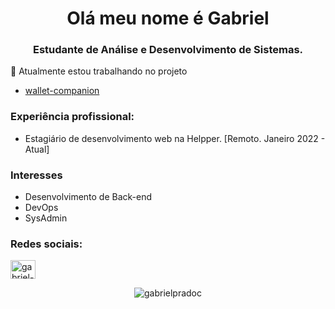 <!--
**GabrielPradoC/GabrielPradoC** is a ✨ _special_ ✨ repository because its `README.md` (this file) appears on your GitHub profile.

Here are some ideas to get you started:

- 🔭 I’m currently working on ...
- 🌱 I’m currently learning ...
- 👯 I’m looking to collaborate on ...
- 🤔 I’m looking for help with ...
- 💬 Ask me about ...
- 📫 How to reach me: ...
- 😄 Pronouns: ...
- ⚡ Fun fact: ...
-->
<h1 align="center">Olá meu nome é Gabriel</h1>
<h3 align="center">Estudante de Análise e Desenvolvimento de Sistemas.</h3>
🔭 Atualmente estou trabalhando no projeto

- [wallet-companion](https://github.com/GabrielPradoC/wallet-companion)

### Experiência profissional:
* Estagiário de desenvolvimento web na Helpper. [Remoto. Janeiro 2022 - Atual]

### Interesses
* Desenvolvimento de Back-end
* DevOps
* SysAdmin

### Redes sociais:
<p align="left">
<a href="https://linkedin.com/in/gabriel-prado-clepf" target="blank"><img align="center" src="https://raw.githubusercontent.com/rahuldkjain/github-profile-readme-generator/master/src/images/icons/Social/linked-in-alt.svg" alt="gabriel-prado-clepf" height="30" width="40" /></a>
</p>

<p align="center"><img src="https://github-readme-stats.vercel.app/api/top-langs?username=gabrielpradoc&show_icons=true&locale=en&layout=compact" alt="gabrielpradoc" /></p>
